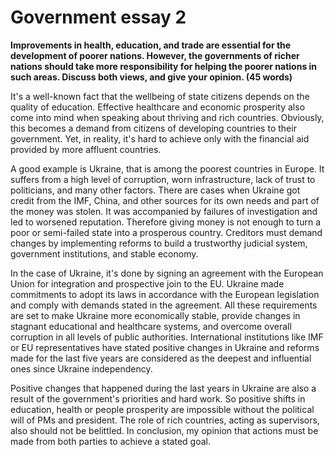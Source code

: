 # Government essay 2

**Improvements in health, education, and trade are essential for the development
of poorer nations. However, the governments of richer nations should take more
responsibility for helping the poorer nations in such areas. Discuss both views,
and give your opinion. (45 words)**

It's a well-known fact that the wellbeing of state citizens depends on the
quality of education. Effective healthcare and economic prosperity also come
into mind when speaking about thriving and rich countries. Obviously, this
becomes a demand from citizens of developing countries to their government. Yet,
in reality, it's hard to achieve only with the financial aid provided by more
affluent countries.

A good example is Ukraine, that is among the poorest countries in Europe. It
suffers from a high level of corruption, worn infrastructure, lack of trust to
politicians, and many other factors. There are cases when Ukraine got credit
from the IMF, China, and other sources for its own needs and part of the money
was stolen. It was accompanied by failures of investigation and led to worsened
reputation. Therefore giving money is not enough to turn a poor or semi-failed
state into a prosperous country. Creditors must demand changes by implementing
reforms to build a trustworthy judicial system, government institutions, and
stable economy.

In the case of Ukraine, it's done by signing an agreement with the European
Union for integration and prospective join to the EU. Ukraine made commitments
to adopt its laws in accordance with the European legislation and comply with
demands stated in the agreement. All these requirements are set to make Ukraine
more economically stable, provide changes in stagnant educational and healthcare
systems, and overcome overall corruption in all levels of public authorities.
International institutions like IMF or EU representatives have stated positive
changes in Ukraine and reforms made for the last five years are considered as
the deepest and influential ones since Ukraine independency.

Positive changes that happened during the last years in Ukraine are also a
result of the government's priorities and hard work. So positive shifts in
education, health or people prosperity are impossible without the  political
will of PMs and president. The role of rich countries, acting as supervisors,
also should not be belittled. In conclusion, my opinion that actions must be
made from both parties to achieve a stated goal.
